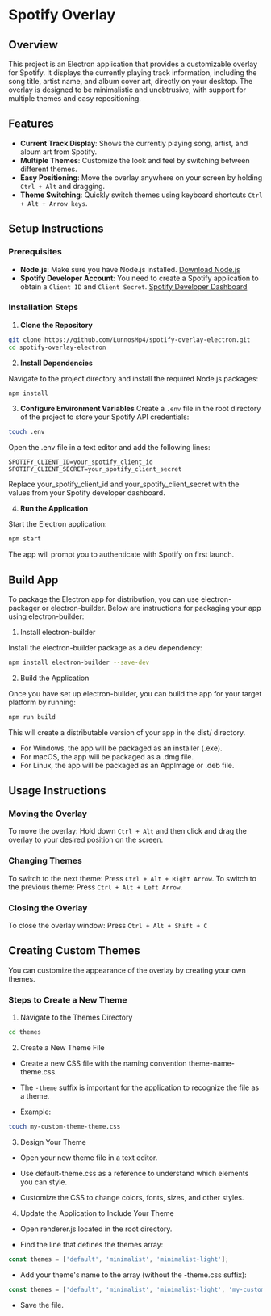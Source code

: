 # Spotify Overlay

## Overview

This project is an Electron application that provides a customizable overlay for Spotify. It displays the currently playing track information, including the song title, artist name, and album cover art, directly on your desktop. The overlay is designed to be minimalistic and unobtrusive, with support for multiple themes and easy repositioning.

## Features

- **Current Track Display**: Shows the currently playing song, artist, and album art from Spotify.
- **Multiple Themes**: Customize the look and feel by switching between different themes.
- **Easy Positioning**: Move the overlay anywhere on your screen by holding `Ctrl + Alt` and dragging.
- **Theme Switching**: Quickly switch themes using keyboard shortcuts `Ctrl + Alt + Arrow keys`.

## Setup Instructions

### Prerequisites

- **Node.js**: Make sure you have Node.js installed. [Download Node.js](https://nodejs.org/)
- **Spotify Developer Account**: You need to create a Spotify application to obtain a `Client ID` and `Client Secret`. [Spotify Developer Dashboard](https://developer.spotify.com/dashboard/)

### Installation Steps

1. **Clone the Repository**

```bash
git clone https://github.com/LunnosMp4/spotify-overlay-electron.git
cd spotify-overlay-electron
```

2. **Install Dependencies**

Navigate to the project directory and install the required Node.js packages:

```bash
npm install
```
3. **Configure Environment Variables**
Create a `.env` file in the root directory of the project to store your Spotify API credentials:

```bash
touch .env
```
Open the .env file in a text editor and add the following lines:

```env
SPOTIFY_CLIENT_ID=your_spotify_client_id
SPOTIFY_CLIENT_SECRET=your_spotify_client_secret
```

Replace your_spotify_client_id and your_spotify_client_secret with the values from your Spotify developer dashboard.

4. **Run the Application**

Start the Electron application:

```bash
npm start
```

The app will prompt you to authenticate with Spotify on first launch.

## Build App

To package the Electron app for distribution, you can use electron-packager or electron-builder. Below are instructions for packaging your app using electron-builder:

1. Install electron-builder

Install the electron-builder package as a dev dependency:

```bash
npm install electron-builder --save-dev
```

2. Build the Application

Once you have set up electron-builder, you can build the app for your target platform by running:

```bash
npm run build
```
This will create a distributable version of your app in the dist/ directory.

- For Windows, the app will be packaged as an installer (.exe).
- For macOS, the app will be packaged as a .dmg file.
- For Linux, the app will be packaged as an AppImage or .deb file.

## Usage Instructions
### Moving the Overlay
To move the overlay: Hold down `Ctrl + Alt` and then click and drag the overlay to your desired position on the screen.

### Changing Themes
To switch to the next theme: Press `Ctrl + Alt + Right Arrow`.
To switch to the previous theme: Press `Ctrl + Alt + Left Arrow`.

### Closing the Overlay
To close the overlay window: Press `Ctrl + Alt + Shift + C`

## Creating Custom Themes
You can customize the appearance of the overlay by creating your own themes.

### Steps to Create a New Theme

1. Navigate to the Themes Directory

```bash
cd themes
```

2. Create a New Theme File

- Create a new CSS file with the naming convention theme-name-theme.css.

- The `-theme` suffix is important for the application to recognize the file as a theme.

- Example:

```bash
touch my-custom-theme-theme.css
```

3. Design Your Theme

- Open your new theme file in a text editor.

- Use default-theme.css as a reference to understand which elements you can style.

- Customize the CSS to change colors, fonts, sizes, and other styles.

4. Update the Application to Include Your Theme

- Open renderer.js located in the root directory.

- Find the line that defines the themes array:

```javascript
const themes = ['default', 'minimalist', 'minimalist-light'];
```

- Add your theme's name to the array (without the -theme.css suffix):

```javascript
const themes = ['default', 'minimalist', 'minimalist-light', 'my-custom-theme'];
```

- Save the file.